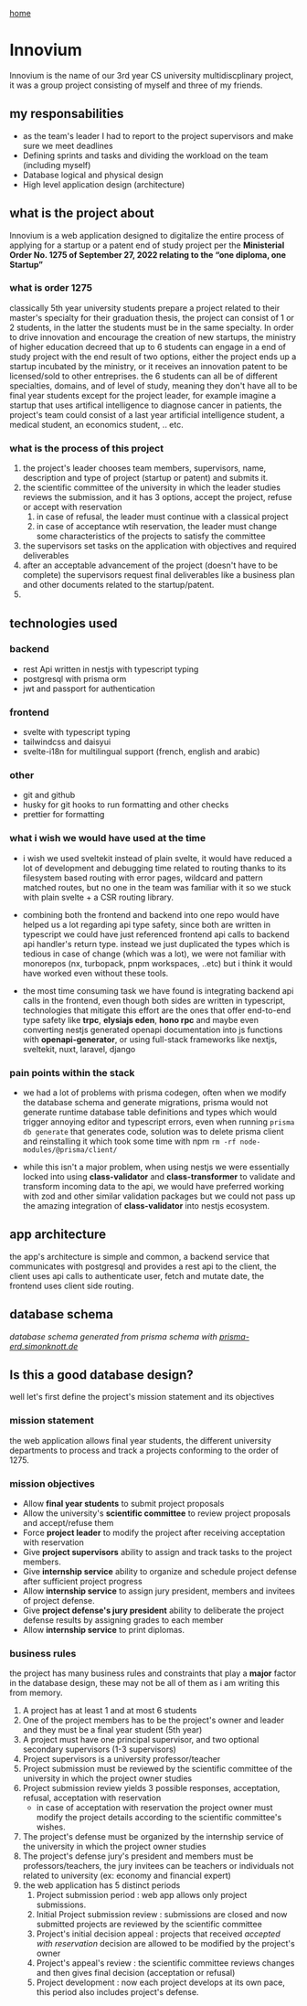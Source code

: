 <script>
  import SvgPanZoom from "$lib/components/SvgPanZoom.svelte";
</script>

[home](/)

# Innovium

Innovium is the name of our 3rd year CS university multidiscplinary project, it was a group project consisting of myself and three of my friends.

## my responsabilities

- as the team's leader I had to report to the project supervisors and make sure we meet deadlines
- Defining sprints and tasks and dividing the workload on the team (including myself)
- Database logical and physical design
- High level application design (architecture)

## what is the project about

Innovium is a web application designed to digitalize the entire process of applying for a startup or a patent end of study project per the **Ministerial Order No. 1275 of September 27, 2022 relating to the “one diploma, one Startup”**

### what is order 1275

classically 5th year university students prepare a project related to their master's specialty for their graduation thesis, the project can consist of 1 or 2 students, in the latter the students must be in the same specialty. In order to drive innovation and encourage the creation of new startups, the ministry of higher education decreed that up to 6 students can engage in a end of study project with the end result of two options, either the project ends up a startup incubated by the ministry, or it receives an innovation patent to be licensed/sold to other entreprises. the 6 students can all be of different specialties, domains, and of level of study, meaning they don't have all to be final year students except for the project leader, for example imagine a startup that uses artifical intelligence to diagnose cancer in patients, the project's team could consist of a last year artificial intelligence student, a medical student, an economics student, .. etc.

### what is the process of this project

1. the project's leader chooses team members, supervisors, name, description and type of project (startup or patent) and submits it.
1. the scientific committee of the university in which the leader studies reviews the submission, and it has 3 options, accept the project, refuse or accept with reservation
   1. in case of refusal, the leader must continue with a classical project
   1. in case of acceptance wtih reservation, the leader must change some characteristics of the projects to satisfy the committee
1. the supervisors set tasks on the application with objectives and required deliverables
1. after an acceptable advancement of the project (doesn't have to be complete) the supervisors request final deliverables like a business plan and other documents related to the startup/patent.
1.

## technologies used

### backend

- rest Api written in nestjs with typescript typing
- postgresql with prisma orm
- jwt and passport for authentication

### frontend

- svelte with typescript typing
- tailwindcss and daisyui
- svelte-i18n for multilingual support (french, english and arabic)

### other

- git and github
- husky for git hooks to run formatting and other checks
- prettier for formatting

### what i wish we would have used at the time

- i wish we used sveltekit instead of plain svelte, it would have reduced a lot of development and debugging time related to routing thanks to its filesystem based routing with error pages, wildcard and pattern matched routes, but no one in the team was familiar with it so we stuck with plain svelte + a CSR routing library.

- combining both the frontend and backend into one repo would have helped us a lot regarding api type safety, since both are written in typescript we could have just referenced frontend api calls to backend api handler's return type. instead we just duplicated the types which is tedious in case of change (which was a lot), we were not familiar with monorepos (nx, turbopack, pnpm workspaces, ..etc) but i think it would have worked even without these tools.

- the most time consuming task we have found is integrating backend api calls in the frontend, even though both sides are written in typescript, technologies that mitigate this effort are the ones that offer end-to-end type safety like **trpc**, **elysiajs eden**, **hono rpc** and maybe even converting nestjs generated openapi documentation into js functions with **openapi-generator**, or using full-stack frameworks like nextjs, sveltekit, nuxt, laravel, django

### pain points within the stack

- we had a lot of problems with prisma codegen, often when we modify the database schema and generate migrations, prisma would not generate runtime database table definitions and types which would trigger annoying editor and typescript errors, even when running `prisma db generate` that generates code, solution was to delete prisma client and reinstalling it which took some time with npm `rm -rf node-modules/@prisma/client/`

- while this isn't a major problem, when using nestjs we were essentially locked into using **class-validator** and **class-transformer** to validate and transform incoming data to the api, we would have preferred working with zod and other similar validation packages but we could not pass up the amazing integration of **class-validator** into nestjs ecosystem.

## app architecture

the app's architecture is simple and common, a backend service that communicates with postgresql and provides a rest api to the client, the client uses api calls to authenticate user, fetch and mutate date, the frontend uses client side routing.

## database schema

<SvgPanZoom imageUrl="/prisma-erd.svg" />

_database schema generated from prisma schema with [prisma-erd.simonknott.de](https://prisma-erd.simonknott.de)_

## Is this a good database design?

well let's first define the project's mission statement and its objectives

### mission statement

the web application allows final year students, the different university departments to process and track a projects conforming to the order of 1275.

### mission objectives

- Allow **final year students** to submit project proposals
- Allow the university's **scientific committee** to review project proposals and accept/refuse them
- Force **project leader** to modify the project after receiving acceptation with reservation
- Give **project supervisors** ability to assign and track tasks to the project members.
- Give **internship service** ability to organize and schedule project defense after sufficient project progress
- Allow **internship service** to assign jury president, members and invitees of project defense.
- Give **project defense's jury president** ability to deliberate the project defense results by assigning grades to each member
- Allow **internship service** to print diplomas.

### business rules

the project has many business rules and constraints that play a **major** factor in the database design, these may not be all of them as i am writing this from memory.

1. A project has at least 1 and at most 6 students
1. One of the project members has to be the project's owner and leader and they must be a final year student (5th year)
1. A project must have one principal supervisor, and two optional secondary supervisors (1-3 supervisors)
1. Project supervisors is a university professor/teacher
1. Project submission must be reviewed by the scientific committee of the university in which the project owner studies
1. Project submission review yields 3 possible responses, acceptation, refusal, acceptation with reservation
   - in case of acceptation with reservation the project owner must modify the project details according to the scientific committee's wishes.
1. The project's defense must be organized by the internship service of the university in which the project owner studies
1. The project's defense jury's president and members must be professors/teachers, the jury invitees can be teachers or individuals not related to university (ex: economy and financial expert)
1. the web application has 5 distinct periods
   1. Project submission period : web app allows only project submissions.
   1. Initial Project submission review : submissions are closed and now submitted projects are reviewed by the scientific committee
   1. Project's initial decision appeal : projects that received _accepted with reservation_ decision are allowed to be modified by the project's owner
   1. Project's appeal's review : the scientific committee reviews changes and then gives final decision (acceptation or refusal)
   1. Project development : now each project develops at its own pace, this period also includes project's defense.

<!-- docs https://drive.google.com/drive/folders/1l3DaxVP1UDcCj3FwZYgWdbeMtNOj8_Fx?usp=drive_link -->

